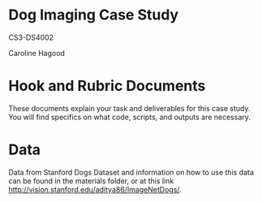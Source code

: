 # Dog Imaging Case Study
CS3-DS4002

Caroline Hagood


# Hook and Rubric Documents
These documents explain your task and deliverables for this case study. You will find specifics on what code, scripts, and outputs are necessary.

# Data
Data from Stanford Dogs Dataset and information on how to use this data can be found in the materials folder, or at this link http://vision.stanford.edu/aditya86/ImageNetDogs/.

